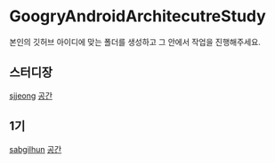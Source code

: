 # GoogryAndroidArchitecutreStudy

본인의 깃허브 아이디에 맞는 폴더를 생성하고 그 안에서 작업을 진행해주세요.

## 스터디장
[sjjeong](https://github.com/sjjeong) [공간](https://github.com/sjjeong/GoogryAndroidArchitecutreStudy/tree/master/sjjeong)

## 1기
[sabgilhun](https://github.com/sabgilhun) [공간](https://github.com/sjjeong/GoogryAndroidArchitecutreStudy/tree/master/sabgilhun)
